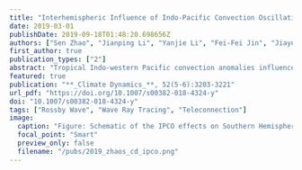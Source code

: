 ```yaml
---
title: "Interhemispheric Influence of Indo-Pacific Convection Oscillation on Southern Hemisphere Rainfall through Southward Propagation of Rossby Waves"
date: 2019-03-01
publishDate: 2019-09-18T01:48:20.698656Z
authors: ["Sen Zhao", "Jianping Li", "Yanjie Li", "Fei-Fei Jin", "Jiayu Zheng"]
first_author: true
publication_types: ["2"]
abstract: "Tropical Indo-western Pacific convection anomalies influence atmospheric circulation, impacting climate far beyond the tropics. Here we present observational and modelling evidence for an interhemispheric effect of the boreal summer (June–August) Indo-Pacific convection oscillation (IPCO), which is characterized by a zonal seesaw pattern between the north Indian Ocean (NIO) and the western North Pacific (WNP). It is found that the IPCO is significantly correlated with simultaneous rainfall over many parts of the Southern Hemisphere (SH), including western Australia and western Brazil. These interhemispheric connections in rainfall remain significant when then El Niño–Southern Oscillation, the Indian Ocean Dipole, and the SH Annular Mode related signals are excluded simultaneously, which may help to improve the SH seasonal predictions. The physical mechanism that underlies this interhemispheric connection is investigated using observations, Rossby wave diagnostics and a series of atmospheric model experiments. Results suggest that convective heating anomalies associated with the IPCO excite two distinct southward-propagating equivalent barotropic wave trains that propagate into the extratropics in the SH: the South Africa–mid-latitudes wave train excited by the heat sink over the NIO, and the Maritime Continent–subtropical Australia wave train excited by the heat source over the WNP. We further demonstrate that upper tropospheric northerlies over tropical Africa and the Indian Ocean are responsible for the southward propagation of stationary Rossby waves across the easterlies. These equivalent barotropic waves then modulate the moisture transport, baroclinicity, and mid-latitude storminess, and thus affect rainfall anomalies in the SH. The new wave train patterns provide novel insight into the teleconnection pathways of convective heating over the tropical Indian Ocean and western Pacific."
featured: true
publication: "**_Climate Dynamics_**, 52(5-6):3203-3221"
url_pdf: "https://doi.org/10.1007/s00382-018-4324-y"
doi: "10.1007/s00382-018-4324-y"
tags: ["Rossby Wave", "Wave Ray Tracing", "Teleconnection"]
image: 
  caption: "Figure: Schematic of the IPCO effects on Southern Hemisphere circulation and rainfall variability. "
  focal_point: "Smart"
  preview_only: false
  filename: "/pubs/2019_zhaos_cd_ipco.png"
---
```


